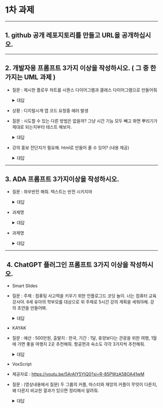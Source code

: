 # 1차 과제
***
## 1. github 공개 레포지토리를 만들고 URL을 공개하십시오.

***
## 2. 개발자용 프롬프트 3가지 이상을 작성하시오. ( 그 중 한가지는 UML 과제 ) 
- 질문 : 제시한 플로우 차트를 시퀀스 다이어그램과 클래스 다이어그램으로 만들어줘
  <details>
  <summary>대답</summary>
  물론이죠! 먼저 시퀀스 다이어그램을 만들겠습니다. 시퀀스 다이어그램은 시스템 내에서 주문이 어떻게 처리되는지를 시간 순서대로 나타내는 다이어그램입니다. 이를 통해 각 컴포넌트 간의 상호 작용을 볼 수 있습니다.

  ### 시퀀스 다이어그램
  ```mermaid
  sequenceDiagram
      participant Customer as 고객
      participant WebServer as 웹 서버
      participant AppServer as 어플리케이션 서버
      participant Database as 데이터베이스
      participant PaymentGateway as 결제 게이트웨이
      participant ShippingAPI as 배송 API
  
      Customer->>WebServer: 주문 요청
      WebServer->>AppServer: 주문 정보 전달
      AppServer->>Database: 주문 데이터 저장
      AppServer->>PaymentGateway: 결제 처리 요청
      PaymentGateway-->>AppServer: 결제 결과
      AppServer->>ShippingAPI: 배송 요청
      ShippingAPI-->>AppServer: 배송 상태 업데이트
      AppServer->>Database: 주문 상태 업데이트
      AppServer-->>WebServer: 주문 처리 결과
      WebServer-->>Customer: 주문 처리 결과 표시
  ```
  
  다음으로 클래스 다이어그램을 생성하겠습니다. 클래스 다이어그램은 시스템의 주요 클래스와 그들 사이의 관계를 나타냅니다.
  
  ### 클래스 다이어그램
  ```mermaid
  classDiagram
      class Order {
          +OrderID: String
          +CustomerID: String
          +ProductID: String
          +OrderDate: Date
          +ShippingAddress: String
          +OrderStatus: String
          +PaymentStatus: String
      }
      class Customer {
          +CustomerID: String
          +Name: String
          +Email: String
          +Phone: String
          +Address: String
          +RegisterDate: Date
      }
      class Product {
          +ProductID: String
          +ProductName: String
          +Category: String
          +Price: Double
          +StockQuantity: Int
          +Description: String
      }
      class Inventory {
          +ProductID: String
          +StockQuantity: Int
          +LastUpdateDate: Date
      }
      class Payment {
          +PaymentID: String
          +OrderID: String
          +PaymentDate: Date
          +Amount: Double
          +PaymentStatus: String
      }
      class Shipping {
          +ShippingID: String
          +OrderID: String
          +ShippingDate: Date
          +DeliveryDate: Date
          +ShippingStatus: String
      }
  
      Customer "1" -- "0..*" Order : places
      Order "1" -- "1" Product : contains
      Product "1" -- "1" Inventory : has
      Order "1" -- "1" Payment : initiates
      Order "1" -- "1" Shipping : initiates
  ```

  위의 클래스 다이어그램에서 각 클래스는 주요 속성과 관계를 나타냅니다. 또한, 시퀀스 다이어그램은 주문 처리 흐름을 보여주며, 어떻게 각 컴포넌트가 서로 상호 작용하는지를 나타냅니다.
  </details>
  
- 상황 : 디지털시계 앱 코드 요청중 에러 발생
- 질문 : 시도할 수 있는 다른 방법은 없을까? 그냥 시간 기능 모두 빼고 화면 뿌리기가 제대로 되는지부터 테스트 해보자.
  <details>
  <summary>대답</summary>
    네, 시간 업데이트 기능을 제거하고 단순히 레이블에 텍스트를 뿌려 보겠습니다. 레이블에 고정된 텍스트를 설정하여 화면에 제대로 표시되는지 확인해 보겠습니다. 아래 코드를 참조하세요:

    ```python
    import os
    os.environ['TK_SILENCE_DEPRECATION'] = '1'
    
    from tkinter import *
    
    # 시계 애플리케이션의 메인 클래스
    class DigitalClock:
        def __init__(self, root):
            self.root = root
            self.root.title("디지털 시계")
            self.root.geometry("500x200")  # 창 크기를 조정
            
            # 창의 배경색을 변경하여 확인
            self.root.configure(bg='blue')  
            print(f"Root background color: {self.root.cget('bg')}")  # 창 배경색 출력
            
            self.time_label = Label(root, text="테스트 텍스트", font=('Helvetica', 48), bg='yellow', fg='black')
            print(f"Label background color: {self.time_label.cget('bg')}")  # 레이블 배경색 출력
            print(f"Label foreground color: {self.time_label.cget('fg')}")  # 레이블 글자색 출력
            
            self.time_label.grid(row=0, column=0, sticky='nsew')  # grid 레이아웃 관리자를 사용하여 배치
            self.root.grid_rowconfigure(0, weight=1)
            self.root.grid_columnconfigure(0, weight=1)
    
    # 메인 함수에서 애플리케이션 실행
    def main():
        root = Tk()
        clock = DigitalClock(root)
        root.mainloop()
    
    # 스크립트가 직접 실행될 때 메인 함수 호출
    if __name__ == "__main__":
        main()
    ```
    
    위 코드에서는 `time` 모듈과 시간 업데이트 기능을 제거하고, 레이블에 고정된 텍스트 "테스트 텍스트"를 설정했습니다. 이제 이 코드를 실행하여 화면에 텍스트가 제대로 표시되는지 확인하세요.
  </details>
  
- 강의 홍보 전단지가 필요해. html로 만들어 줄 수 있어? (내용 제공)
  <details>
  <summary>대답</summary>
    네, 홍보 전단지를 HTML로 만들 수 있습니다. 아래는 간단한 예시입니다. CSS를 이용하여 스타일을 추가하고, HTML 태그를 사용하여 구조를 정의했습니다.
  
    ```html
    <!DOCTYPE html>
    <html lang="ko">
    <head>
        <meta charset="UTF-8">
        <title>언플러그드 놀이를 통해 컴퓨팅 사고력 키우기!</title>
        <style>
            body {
                font-family: 'Noto Sans KR', sans-serif;
                background-color: #f4f4f4;
                margin: 0;
                padding: 0;
            }
            .container {
                width: 50%;
                margin: auto;
            }
            header {
                background: #50b3a2;
                color: white;
                text-align: center;
                padding: 1em 0;
            }
            header h1, header h2 {
                margin: 0;
                padding: 0;
            }
            header h2 {
                font-weight: normal;
                font-size: 1.5em;
            }
            .details {
                padding: 15px;
                background: white;
            }
            .details h3, .details p {
                margin-bottom: 15px;
            }
            .keywords {
                background: #50b3a2;
                color: white;
                padding: 10px;
                text-align: center;
            }
        </style>
    </head>
    <body>
        <div class="container">
            <header>
                <h1>언플러그드 놀이를 통해 컴퓨팅 사고력 키우기!</h1>
                <h2>컴퓨터 없이도 컴퓨팅 사고력 UP!</h2>
            </header>
            <div class="details">
                <h3>일시: 10월 6일 금요일, 9:30 ~ 11:30</h3>
                <p>장소: 고운동 북측 복합커뮤니티센터 4층 주부교실</p>
            </div>
            <div class="keywords">
                <p>Unplugged Coding | No Computer</p>
                <p>"컴퓨터 없이도 코딩의 원리를 배워보세요!"</p>
                <p>"플러그를 뽑고, 창의적인 사고력을 키워보세요!"</p>
            </div>
        </div>
    </body>
    </html>
    ```
    
    이 코드는 웹 페이지를 만들기 위한 기본적인 구조를 제공합니다. 웹 페이지의 내용이나 스타일을 더 추가하거나 수정하려면 HTML과 CSS 코드를 조정하면 됩니다.
  </details>

***
## 3. ADA 프롬프트 3가지이상을 작성하시오.
- 질문 : 좌우반전 해줘. 텍스트는 반전 시키지마
  <details>
  <summary>대답</summary>
    
      이미지를 좌우반전하겠습니다. 잠시만 기다려주세요.
  
      이미지를 좌우반전했습니다. [여기](sandbox:/mnt/data/flipped_image.png)에서 다운로드하실 수 있습니다.
      <img src="Images/disintegration_animation.gif">

  </details>
  
- 과제명
  <details>
  <summary>대답</summary>
  </details>
  
- 과제명
  <details>
  <summary>대답</summary>
  </details>
  
***
##  4. ChatGPT 플러그인 프롬프트 3가지 이상을 작성하시오.
- Smart Slides
- 질문 : 주제 : 컴퓨팅 사고력을 키우기 위한 언플로그드 코딩 놀이. 너는 컴퓨터 교육 강사야. 6세 유아의 학부모를 대상으로 위 주제로 5시간 강의 계획을 세워야해. 강의 초안을 만들어봐.
  <details>
  <summary>대답</summary>
    6세 유아의 학부모를 대상으로 한 "컴퓨팅 사고력을 키우기 위한 언플러그드 코딩 놀이" 강의 초안을 만들겠습니다.

    ### 강의 제목
    - 컴퓨팅 사고력을 키우기 위한 언플러그드 코딩 놀이
    
    ### 대상
    - 6세 유아의 학부모
    
    ### 강의 시간
    - 5시간
    
    ### 강의 목표
    1. 컴퓨팅 사고력의 중요성 이해
    2. 언플러그드 코딩 놀이의 이해 및 실습
    3. 유아와 함께 할 수 있는 코딩 놀이 소개
    
    ### 슬라이드 구성
    1. **첫 번째 슬라이드: 강의 소개**
       - 강의 제목, 목표, 대상, 강의 시간
    
    2. **두 번째 슬라이드: 컴퓨팅 사고력이란?**
       - 컴퓨팅 사고력의 정의
       - 컴퓨팅 사고력의 중요성
    
    3. **세 번째 슬라이드: 언플러그드 코딩 놀이란?**
       - 언플러그드 코딩 놀이의 정의
       - 언플러그드 코딩 놀이의 장점
    
    4. **네 번째 슬라이드: 언플러그드 코딩 놀이 실습**
       - 실제 언플러그드 코딩 놀이 예시
       - 학부모와 아이가 함께 할 수 있는 코딩 놀이
    
    5. **다섯 번째 슬라이드: 유아와 함께 할 수 있는 코딩 놀이**
       - 유아와 함께 할 수 있는 다양한 코딩 놀이 소개
       - 각 놀이의 학습 효과
    
    6. **여섯 번째 슬라이드: 마무리 및 Q&A**
       - 강의 내용 요약
       - 질의응답 시간
    
    ### 슬라이드 색상 및 디자인
    - 주 색상: 파란색 (#4A90E2)
    - 부 색상: 노란색 (#F4D03F)
    - 보조 색상: 흰색 (#FFFFFF)
    
    이 내용을 바탕으로 슬라이드를 제작하겠습니다. 잠시만 기다려 주세요.
    
    강의 초안을 바탕으로 한 슬라이드를 만들었습니다. 아래 링크를 통해 다운로드하실 수 있습니다:
    [컴퓨팅 사고력을 키우기 위한 언플러그드 코딩놀이 강의 슬라이드 다운로드](https://gptslidesbucket.s3.us-west-1.amazonaws.com/56b80a21-b587-47b2-ac3a-a1ea5e84bc00.pptx?AWSAccessKeyId=AKIA3J2VCSPRL2IQHWXW&Signature=%2FkVuklqew1c0LgAP7tN7aFv89TA%3D&Expires=1695316580)
    
    ### 추가 정보
    - 슬라이드를 사용하신 후에는 [여기](https://forms.gle/fjdxmSJbW4MaBaYDA)에서 피드백을 주시면 감사하겠습니다.
    - 슬라이드에 이미지를 추가하거나 레이아웃을 변경하고 싶으시면 요청하실 수 있습니다.
    - 특정 색상(예: #F47C00 또는 녹색)을 사용하여 슬라이드를 추가하고 싶으시면 말씀해 주세요.
    - 도움말 슬라이드를 포함하지 않고 싶으시면 말씀해 주세요.
    - 문제가 발생하면 플러그인을 제거하고 다시 설치하거나 contact[at]smart-slides.co로 문의해 주세요.
    
    슬라이드가 마음에 드시기를 바랍니다!
  </details>
  
- KAYAK
- 질문 : 예산 : 500만원, 출발지 : 한국, 기간 : 1달, 휴양보다는 관광을 위한 여행, 1월에 가면 좋을 여행지  2곳 추천해줘. 항공편과 숙소도 각각 3가지씩 추천해줘.
  <details>
  <summary>대답</summary>
    
      다음해 1월에 서울에서 여행하기 좋은 목적지 2곳을 추천드리겠습니다:  
      1. **방콕, 태국**
         - 출발일: 2024년 1월 1일
         - 귀국일: 2024년 1월 29일
         - 최저 가격: 348원
         - [항공편 검색 링크](https://www.kayak.co.kr/flights/ICN-BKK/2024-01-01/2024-01-29?a=openai)
      
      2. **마드리드, 스페인**
         - 출발일: 2024년 1월 2일
         - 귀국일: 2024년 1월 31일
         - 최저 가격: 637원
         - [항공편 검색 링크](https://www.kayak.co.kr/flights/ICN-MAD/2024-01-02/2024-01-31?a=openai)
      
      이제 각 여행지에 대한 숙소 3곳씩을 추천해드리겠습니다.
      
      다음은 방콕과 마드리드에 대한 숙소 추천입니다:
      
      **방콕, 태국**:
      1. [**Baiyoke Sky Hotel**](https://www.kayak.co.kr/hotels/Baiyoke-Sky-Hotel-Bangkok-c26166-h60186-details/2024-01-01/2024-01-29/1adults?a=openai)
         - 별 4개
         - 리뷰 점수: 7.8
         - 가격: 107,390원/박
         - 주요 시설: 피트니스, 수영장, 스파
         - 무료 서비스: 조식 포함
      
      2. [**Hyatt Place Bangkok Sukhumvit**](https://www.kayak.co.kr/hotels/Hyatt-Place-Bangkok-Sukhumvit-Bangkok-c26166-h889495-details/2024-01-01/2024-01-29/1adults?a=openai)
         - 별 4개
         - 리뷰 점수: 8.5
         - 가격: 170,662원/박
         - 주요 시설: 피트니스, 수영장
      
      3. [**Park Hyatt Bangkok**](https://www.kayak.co.kr/hotels/Park-Hyatt-Bangkok-Bangkok-c26166-h2701328-details/2024-01-01/2024-01-29/1adults?a=openai)
         - 별 5개
         - 리뷰 점수: 9.1
         - 가격: 525,670원/박
         - 주요 시설: 피트니스, 주방, 수영장, 스파
      
      **마드리드, 스페인**:
      1. [**Holiday Inn Madrid - Las Tablas, An IHG Hotel**](https://www.kayak.co.kr/hotels/Holiday-Inn-Madrid-Las-Tablas-An-IHG-Hotel-Madrid-c32213-h102315-details/2024-01-02/2024-01-31/1adults?a=openai)
         - 별 4개
         - 리뷰 점수: 8.4
         - 가격: 194,256원/박
         - 주요 시설: 피트니스
      
      2. [**Hyatt Centric Gran Via Madrid**](https://www.kayak.co.kr/hotels/Hyatt-Centric-Gran-Via-Madrid-Madrid-c32213-h3499582-details/2024-01-02/2024-01-31/1adults?a=openai)
         - 별 5개
         - 리뷰 점수: 8.9
         - 가격: 349,337원/박
         - 주요 시설: 피트니스, 애완동물 허용
      
      3. [**Hotel Puerta America**](https://www.kayak.co.kr/hotels/Hotel-Puerta-America-Madrid-c32213-h130211-details/2024-01-02/2024-01-31/1adults?a=openai)
         - 별 5개
         - 리뷰 점수: 8.4
         - 가격: 210,913원/박
         - 주요 시설: 피트니스, 수영장
      
      이 외에도 많은 숙소들이 있으니, 링크를 통해 자세한 정보와 다른 숙소들을 확인하실 수 있습니다. 여행 준비 잘 하시길 바랍니다!
  </details>
  
- VoxScript
- 제공자료 : https://youtu.be/5ArAIY5YlQ0?si=R-85PWzA58OA41wM
- 질문 : (영상내용에서 질문) 두 그룹의 커플, 마스터와 재앙의 커플이 무엇이 다른지, 왜 다른지 비교한 결과가 있으면 정리해서 알려줘.
  <details>
  <summary>대답</summary>
    
      Dr. John Gottman의 연구에서 "마스터"와 "재앙"이라는 두 그룹의 커플에 대한 주요 차이점과 그 이유에 대해 다음과 같이 정리할 수 있습니다:

      1. **긍정적 대 음성적 행동의 비율**: 관계에서 긍정적 행동(관심, 질문, 친절함, 애정, 동정심 등)과 부정적 행동(비판, 적대감, 분노, 상처받은 감정 등)의 비율을 살펴보면, 관계가 지속되는 커플에서는 긍정적 행동이 부정적 행동보다 5배 많았습니다. 즉, 5:1의 비율로 긍정적 행동이 부정적 행동보다 많았습니다. 반면, 이혼을 향한 커플에서는 부정적 행동이 약간 더 많았으며, 그 비율은 0.8:1이었습니다.
      
      2. **긍정적 환경의 중요성**: 관계에서 긍정적 환경을 유지하는 것이 중요하다는 것을 강조합니다. 긍정적 환경은 애정, 유머, 재미, 친밀감 및 동정심이 풍부한 환경을 의미합니다. 그러나 이것은 부정적 감정이나 행동을 완전히 배제해야 한다는 것을 의미하지는 않습니다.
      
      3. **부정적 감정의 역할**: 부정적 감정은 관계에서 생산적일 수 있습니다. 상처받은 감정과 부정적인 행동은 관계에서 작동하지 않는 부분을 지적하며, 이를 통해 커플은 서로의 감정을 상처받게 하는 행동을 배울 수 있습니다. 따라서 관계에서 부정적인 감정을 완전히 배제하는 것은 바람직하지 않습니다.
      
      4. **관계의 리듬**: 관계에는 서로 가까워지고 멀어지는 리듬이 있습니다. 싸움 후에는 사람들이 잠시 동안 거리를 두게 되지만, 그 후에는 다시 가까워집니다. 이러한 부정적인 순간은 관계에서 계속해서 구애를 갱신하는 필요성을 야기합니다.
      
      이 연구 결과를 통해, 관계에서 긍정적 환경을 유지하는 것의 중요성과 부정적 감정의 역할을 이해할 수 있습니다.
  </details>
